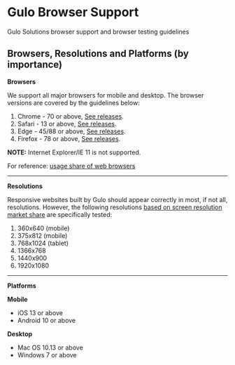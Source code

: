 # Gulo Browser Support
Gulo Solutions browser support and browser testing guidelines

## Browsers, Resolutions and Platforms (by importance)

**Browsers**

We support all major browsers for mobile and desktop. The browser versions are covered by the guidelines below:

1. Chrome - 70 or above, [See releases](https://en.wikipedia.org/wiki/Google_Chrome_version_history).
1. Safari - 13 or above, [See releases](https://en.wikipedia.org/wiki/Safari_version_history#Version_compatibility).
1. Edge - 45/88 or above, [See releases](https://en.wikipedia.org/wiki/Internet_Explorer_version_history#OS_compatibility).
1. Firefox - 78 or above, [See releases](https://en.wikipedia.org/wiki/Firefox_version_history#Current_and_future_releases).

**NOTE:** Internet Explorer/IE 11 is not supported.

For reference: [usage share of web browsers](https://en.wikipedia.org/wiki/Usage_share_of_web_browsers)

- - - -

**Resolutions**

Responsive websites built by Gulo should appear correctly in most, if not all, resolutions. However, the following resolutions [based on screen resolution market share](https://gs.statcounter.com/screen-resolution-stats/) are specifically tested:

1. 360x640 (mobile)
1. 375x812 (mobile)
1. 768x1024 (tablet)
1. 1366x768
1. 1440x900
1. 1920x1080

- - - -

**Platforms**

**Mobile**
 * iOS 13 or above
 * Android 10 or above

**Desktop**
 * Mac OS 10.13 or above
 * Windows 7 or above
